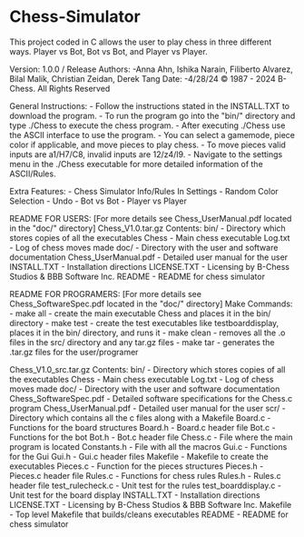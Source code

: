 # Chess-Simulator
This project coded in C allows the user to play chess in three different ways. Player vs Bot, Bot vs Bot, and Player vs Player.

Version: 1.0.0 / Release
Authors:
	-Anna Ahn, Ishika Narain, Filiberto Alvarez, Bilal Malik, Christian Zeidan, Derek Tang
Date:
	-4/28/24
© 1987 - 2024 B-Chess. All Rights Reserved

General Instructions:
	- Follow the instructions stated in the INSTALL.TXT to download the program.
	- To run the program go into the "bin/" directory and type ./Chess to execute the chess program.
	- After executing ./Chess use the ASCII interface to use the program.
	- You can select a gamemode, piece color if applicable, and move pieces to play chess.
	- To move pieces valid inputs are a1/H7/C8, invalid inputs are 12/z4/I9.
	- Navigate to the settings menu in the ./Chess executable for more detailed information of the ASCII/Rules.

Extra Features:
	- Chess Simulator Info/Rules In Settings
	- Random Color Selection
	- Undo
	- Bot vs Bot
	- Player vs Player

README FOR USERS:
[For more details see Chess_UserManual.pdf located in the "doc/" directory]
Chess_V1.0.tar.gz Contents:
bin/							- Directory which stores copies of all the executables
	Chess						- Main chess executable
	Log.txt						- Log of chess moves made
doc/							- Directory with the user and software documentation
	Chess_UserManual.pdf		- Detailed user manual for the user
INSTALL.TXT						- Installation directions
LICENSE.TXT						- Licensing by B-Chess Studios & BBB Software Inc.
README							- README for chess simulator


README	FOR PROGRAMERS:
[For more details see Chess_SoftwareSpec.pdf located in the "doc/" directory]
Make Commands:
	- make all - create the main executable Chess and places it in the bin/ directory
	- make test - create the test executables like testboarddisplay, places it in the bin/ directory, and runs it
	- make clean - removes all the .o files in the src/ directory and any tar.gz files
	- make tar - generates the .tar.gz files for the user/programer 

Chess_V1.0_src.tar.gz Contents:
bin/							- Directory which stores copies of all the executables
	Chess						- Main chess executable
	Log.txt						- Log of chess moves made
doc/							- Directory with the user and software documentation
	Chess_SoftwareSpec.pdf		- Detailed software specifications for the Chess.c program
	Chess_UserManual.pdf		- Detailed user manual for the user
scr/							- Directory which contains all the c files along with a Makefile
	Board.c						- Functions for the board structures
	Board.h						- Board.c header file
	Bot.c						- Functions for the bot
	Bot.h						- Bot.c header file
	Chess.c						- File where the main program is located
	Constants.h					- File with all the macros
	Gui.c						- Functions for the Gui
	Gui.h						- Gui.c header files
	Makefile					- Makefile to create the executables
	Pieces.c					- Function for the pieces structures
	Pieces.h					- Pieces.c header file
	Rules.c						- Functions for chess rules
	Rules.h						- Rules.c header file
	test_rulecheck.c			- Unit test for the rules
	test_boarddisplay.c			- Unit test for the board display
INSTALL.TXT						- Installation directions
LICENSE.TXT						- Licensing by B-Chess Studios & BBB Software Inc.
Makefile						- Top level Makefile that builds/cleans executables
README							- README for chess simulator

